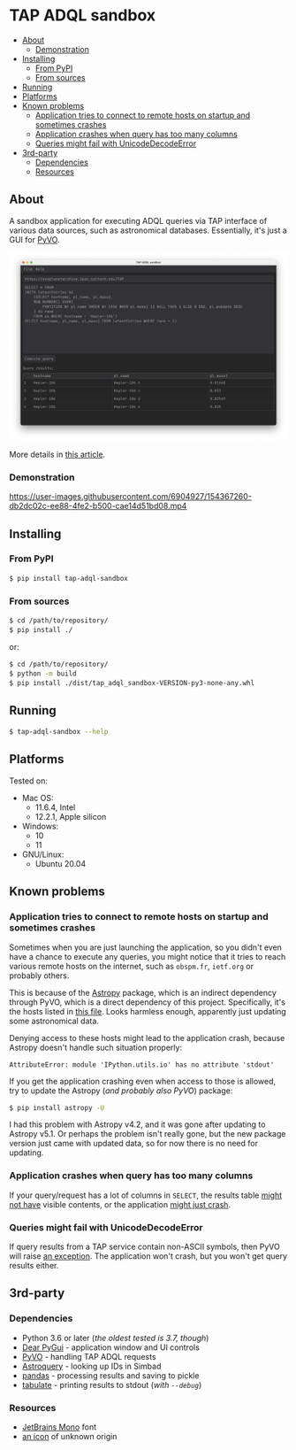 # TAP ADQL sandbox

<!-- MarkdownTOC -->

- [About](#about)
    - [Demonstration](#demonstration)
- [Installing](#installing)
    - [From PyPI](#from-pypi)
    - [From sources](#from-sources)
- [Running](#running)
- [Platforms](#platforms)
- [Known problems](#known-problems)
    - [Application tries to connect to remote hosts on startup and sometimes crashes](#application-tries-to-connect-to-remote-hosts-on-startup-and-sometimes-crashes)
    - [Application crashes when query has too many columns](#application-crashes-when-query-has-too-many-columns)
    - [Queries might fail with UnicodeDecodeError](#queries-might-fail-with-unicodedecodeerror)
- [3rd-party](#3rd-party)
    - [Dependencies](#dependencies)
    - [Resources](#resources)

<!-- /MarkdownTOC -->

## About

A sandbox application for executing ADQL queries via TAP interface of various data sources, such as astronomical databases. Essentially, it's just a GUI for [PyVO](https://pypi.org/project/pyvo/).

![TAP ADQL sandbox application window](https://raw.githubusercontent.com/retifrav/tap-adql-sandbox/master/misc/screenshot-main-macos.png "TAP ADQL sandbox")

More details in [this article](https://decovar.dev/blog/2022/02/26/astronomy-databases-tap-adql/).

### Demonstration

https://user-images.githubusercontent.com/6904927/154367260-db2dc02c-ee88-4fe2-b500-cae14d51bd08.mp4

## Installing

### From PyPI

``` sh
$ pip install tap-adql-sandbox
```

### From sources

``` sh
$ cd /path/to/repository/
$ pip install ./
```

or:

``` sh
$ cd /path/to/repository/
$ python -m build
$ pip install ./dist/tap_adql_sandbox-VERSION-py3-none-any.whl
```

## Running

``` sh
$ tap-adql-sandbox --help
```

## Platforms

Tested on:

- Mac OS:
    + 11.6.4, Intel
    + 12.2.1, Apple silicon
- Windows:
    + 10
    + 11
- GNU/Linux:
    + Ubuntu 20.04

## Known problems

### Application tries to connect to remote hosts on startup and sometimes crashes

Sometimes when you are just launching the application, so you didn't even have a chance to execute any queries, you might notice that it tries to reach various remote hosts on the internet, such as `obspm.fr`, `ietf.org` or probably others.

This is because of the [Astropy](https://astropy.org) package, which is an indirect dependency through PyVO, which is a direct dependency of this project. Specifically, it's the hosts listed in [this file](https://github.com/astropy/astropy/blob/main/astropy/utils/iers/iers.py). Looks harmless enough, apparently just updating some astronomical data.

Denying access to these hosts might lead to the application crash, because Astropy doesn't handle such situation properly:

```
AttributeError: module 'IPython.utils.io' has no attribute 'stdout'
```

If you get the application crashing even when access to those is allowed, try to update the Astropy (*and probably also PyVO*) package:

``` sh
$ pip install astropy -U
```

I had this problem with Astropy v4.2, and it was gone after updating to Astropy v5.1. Or perhaps the problem isn't really gone, but the new package version just came with updated data, so for now there is no need for updating.

### Application crashes when query has too many columns

If your query/request has a lot of columns in `SELECT`, the results table [might not have](https://github.com/retifrav/tap-adql-sandbox/issues/8) visible contents, or the application [might just crash](https://github.com/retifrav/tap-adql-sandbox/issues/14).

### Queries might fail with UnicodeDecodeError

If query results from a TAP service contain non-ASCII symbols, then PyVO will raise [an exception](https://github.com/retifrav/tap-adql-sandbox/issues/19). The application won't crash, but you won't get query results either.

## 3rd-party

### Dependencies

- Python 3.6 or later (*the oldest tested is 3.7, though*)
- [Dear PyGui](https://pypi.org/project/dearpygui/) - application window and UI controls
- [PyVO](https://pypi.org/project/pyvo/) - handling TAP ADQL requests
- [Astroquery](https://pypi.org/project/astroquery/) - looking up IDs in Simbad
- [pandas](https://pypi.org/project/pandas/) - processing results and saving to pickle
- [tabulate](https://pypi.org/project/tabulate/) - printing results to stdout (*with `--debug`*)

### Resources

- [JetBrains Mono](https://www.jetbrains.com/lp/mono/) font
- [an icon](https://github.com/retifrav/tap-adql-sandbox/tree/master/src/tap_adql_sandbox/icons) of unknown origin
